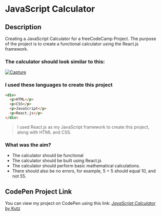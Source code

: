 # JavaScript Calculator

## Description
Creating a JavaScript Calculator for a freeCodeCamp Project. The purpose of the project is to create a functional calculator using the React.js framework.

### The calculator should look similar to this:

[![Capture](https://github.com/user-attachments/assets/cce87d62-0e21-41ef-ab0d-25a68c0657f9)](https://javascript-calculator.freecodecamp.rocks/)

### I used these languages to create this project
```html
<div>
  <p>HTML</p>
  <p>CSS</p>
  <p>JavaScript</p>
  <p>React.js</p>
</div>
```

> I used React.js as my JavaScript framework to create this project, along with HTML and CSS.

### What was the aim?
* The calculator should be functional
* The calculator should be built using React.js
* The calculator should perform basic mathematical calculations.
* There should also be no errors, for example, 5 + 5 should equal 10, and not 55.

## CodePen Project Link
You can view my project on CodePen using this link:
[*JavaScript Calculator* by Kutz](https://codepen.io/kutzz/pen/VwgYOJx)
